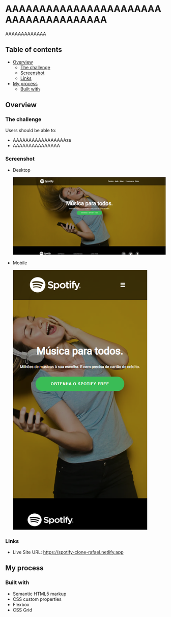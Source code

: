 # AAAAAAAAAAAAAAAAAAAAAAAAAAAAAAAAAAAAAA

AAAAAAAAAAAAA

## Table of contents

- [Overview](#overview)
  - [The challenge](#the-challenge)
  - [Screenshot](#screenshot)
  - [Links](#links)
- [My process](#my-process)
  - [Built with](#built-with)

## Overview

### The challenge

Users should be able to:

- AAAAAAAAAAAAAAAAAze
- AAAAAAAAAAAAAAA

### Screenshot

  - Desktop
  
    ![](images/desktop.png)
    
  - Mobile
  
    ![](images/mobile.png)

### Links

- Live Site URL: https://spotify-clone-rafael.netlify.app

## My process

### Built with

- Semantic HTML5 markup
- CSS custom properties
- Flexbox
- CSS Grid
